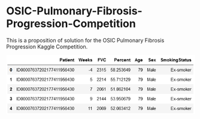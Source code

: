 # OSIC-Pulmonary-Fibrosis-Progression-Competition

This is a proposition of solution for the OSIC Pulmonary Fibrosis Progression Kaggle Competition.

![picture](https://github.com/pberjon/OSIC-Pulmonary-Fibrosis-Progression-Competition/blob/main/images/tab1.PNG)
